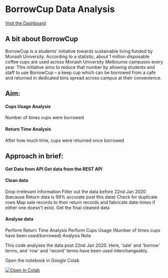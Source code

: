 # BorrowCup Data Analysis
[Visit the Dashboard](https://arihant-jain.github.io/BorrowCup-Data-Analysis/index.html "BorrowCup Dashboard")

## A bit about BorrowCup
BorrowCup is a students’ initiative towards sustainable living funded by Monash University. According to a statistic, about 1 million disposable coffee cups are used across Monash University Melbourne campuses every year. This initiative aims to reduce that number by allowing students and staff to use BorrowCup – a keep cup which can be borrowed from a cafe and returned in dedicated bins spread across campus at their convenience.

## Aim:
#### Cups Usage Analysis
Number of times cups were borrowed
#### Return Time Analysis 
After how much time, cups were returned once borrowed

## Approach in brief:
#### Get Data from API Get data from the REST API

#### Clean data

Drop irrelevant information
Filter out the data before 22nd Jan 2020 (because Return data is 99% accurate post this date)
Check for duplicate rows
Map sale records to their return records and fabricate date-times if either one doesn't exist.
Get the final cleaned data
#### Analyse data

Perform Return Time Analysis
Perform Cups Usage (Number of times cups have been used/borrowed) Analysis
Note

This code analyses the data post 22nd Jan 2020.
Here, 'sale' and 'borrow' terms, and 'row' and 'record' terms have been used interchangeably.

Open the notebook in Google Colab

[![Open In Colab](https://colab.research.google.com/assets/colab-badge.svg)](https://colab.research.google.com/github/arihant-jain/BorrowCup-Data-Analysis/blob/master/notebooks/ReturnTimeHistogram.ipynb)

